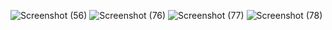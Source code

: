 ![Screenshot (56)](https://github.com/user-attachments/assets/232297a3-8a26-4210-af88-28f688270b01)
![Screenshot (76)](https://github.com/user-attachments/assets/8319598c-cf27-4ede-93bb-31d552db7c66)
![Screenshot (77)](https://github.com/user-attachments/assets/69080c7f-02a8-44f1-a507-70ecf4e5fed4)
![Screenshot (78)](https://github.com/user-attachments/assets/fff27867-bb83-4359-974d-24cb7df77432)
